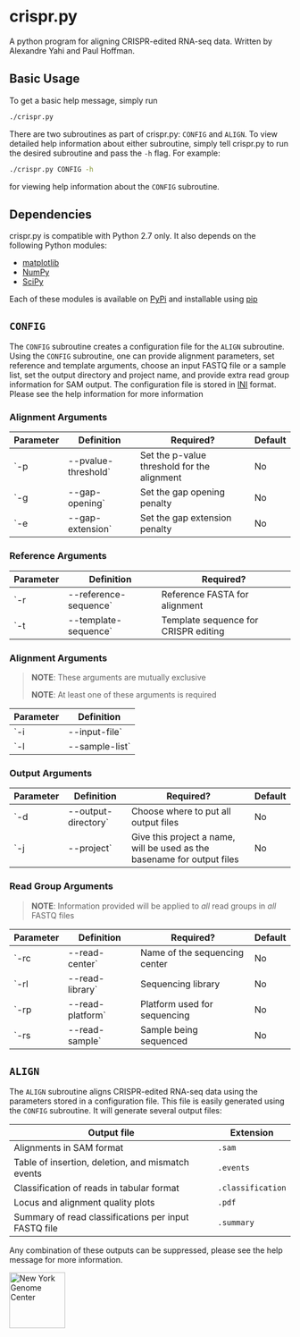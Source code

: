 # crispr.py

A python program for aligning CRISPR-edited RNA-seq data. Written by Alexandre Yahi and Paul Hoffman.

## Basic Usage

To get a basic help message, simply run

```bash
./crispr.py
```

There are two subroutines as part of crispr.py: `CONFIG` and `ALIGN`. To view detailed help information about either subroutine, simply tell crispr.py to run the desired subroutine and pass the `-h` flag. For example:

```bash
./crispr.py CONFIG -h
```

for viewing help information about the `CONFIG` subroutine.

## Dependencies

crispr.py is compatible with Python 2.7 only. It also depends on the following Python modules:
 - [matplotlib](http://matplotlib.org/)
 - [NumPy](http://www.numpy.org/)
 - [SciPy](https://www.scipy.org/)

Each of these modules is available on [PyPi](https://pypi.python.org/) and installable using [pip](https://pip.pypa.io/en/stable/)

## `CONFIG`

The `CONFIG` subroutine creates a configuration file for the `ALIGN` subroutine. Using the `CONFIG` subroutine, one can provide alignment parameters, set reference and template arguments, choose an input FASTQ file or a sample list, set the output directory and project name, and provide extra read group information for SAM output. The configuration file is stored in [INI](https://en.wikipedia.org/wiki/INI_file) format. Please see the help information for more information

### Alignment Arguments

| Parameter | Definition | Required? | Default |
| --------- | ---------- | --------- | ------- |
| `-p | --pvalue-threshold` | Set the p-value threshold for the alignment | No | 1 * 10<sup>-3</sup> |
| `-g | --gap-opening` | Set the gap opening penalty | No | 8 |
| `-e | --gap-extension` | Set the gap extension penalty | No | 1 |

### Reference Arguments

| Parameter | Definition | Required? |
| --------- | ---------- | --------- |
| `-r | --reference-sequence` | Reference FASTA for alignment | **Yes** |
| `-t | --template-sequence` | Template sequence for CRISPR editing | **Yes** |

### Alignment Arguments

> **NOTE**: These arguments are mutually exclusive
>
> **NOTE**: At least one of these arguments is required

| Parameter | Definition |
| --------- | ---------- |
| `-i | --input-file` | Provide a single FASTQ file for aligning |
| `-l | --sample-list` | Provide a list of FASTQ files for aligning; there should be one FASTQ file per line |

### Output Arguments

| Parameter | Definition | Required? | Default |
| --------- | ---------- | --------- | ------- |
| `-d | --output-directory` | Choose where to put all output files | No | 'output' |
| `-j | --project` | Give this project a name, will be used as the basename for output files | No | 'crispr'

### Read Group Arguments

> **NOTE**: Information provided will be applied to *all* read groups in *all* FASTQ files

| Parameter | Definition | Required? | Default |
| --------- | ---------- | --------- | ------- |
| `-rc | --read-center` | Name of the sequencing center | No | None |
| `-rl | --read-library` | Sequencing library | No | None |
| `-rp | --read-platform` | Platform used for sequencing | No | None |
| `-rs | --read-sample` | Sample being sequenced | No | None |

## `ALIGN`

The `ALIGN` subroutine aligns CRISPR-edited RNA-seq data using the parameters stored in a configuration file. This file is easily generated using the `CONFIG` subroutine. It will generate several output files:

| Output file | Extension |
| ----------- | --------- |
| Alignments in SAM format | `.sam` |
| Table of insertion, deletion, and mismatch events | `.events` |
| Classification of reads in tabular format | `.classification` |
| Locus and alignment quality plots | `.pdf` |
| Summary of read classifications per input FASTQ file | `.summary` |

Any combination of these outputs can be suppressed, please see the help message for more information.

<img src='.nygc.jpeg' alt='New York Genome Center' height='100' width='100'>

